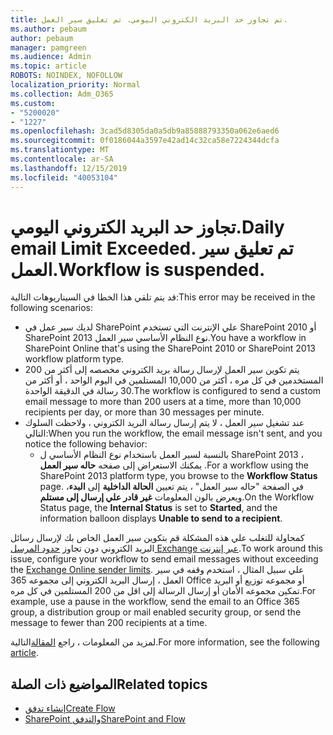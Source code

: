 ```yaml
---
title: تم تجاوز حد البريد الكتروني اليومي. تم تعليق سير العمل.
ms.author: pebaum
author: pebaum
manager: pamgreen
ms.audience: Admin
ms.topic: article
ROBOTS: NOINDEX, NOFOLLOW
localization_priority: Normal
ms.collection: Adm_O365
ms.custom:
- "5200020"
- "1227"
ms.openlocfilehash: 3cad5d8305da0a5db9a85888793350a062e6aed6
ms.sourcegitcommit: 0f0186044a3597e42ad14c32ca58e7224344dcfa
ms.translationtype: MT
ms.contentlocale: ar-SA
ms.lasthandoff: 12/15/2019
ms.locfileid: "40053104"
---
```

# <a name="daily-email-limit-exceeded-workflow-is-suspended"></a><span data-ttu-id="def43-103">تجاوز حد البريد الكتروني اليومي.</span><span class="sxs-lookup"><span data-stu-id="def43-103">Daily email Limit Exceeded.</span></span> <span data-ttu-id="def43-104">تم تعليق سير العمل.</span><span class="sxs-lookup"><span data-stu-id="def43-104">Workflow is suspended.</span></span>

<span data-ttu-id="def43-105">قد يتم تلقي هذا الخطا في السيناريوهات التالية:</span><span class="sxs-lookup"><span data-stu-id="def43-105">This error may be received in the following scenarios:</span></span>

- <span data-ttu-id="def43-106">لديك سير عمل في SharePoint علي الإنترنت التي تستخدم SharePoint 2010 أو SharePoint 2013 نوع النظام الأساسي سير العمل.</span><span class="sxs-lookup"><span data-stu-id="def43-106">You have a workflow in SharePoint Online that's using the SharePoint 2010 or SharePoint 2013 workflow platform type.</span></span>
- <span data-ttu-id="def43-107">يتم تكوين سير العمل لإرسال رسالة بريد الكتروني مخصصه إلى أكثر من 200 المستخدمين في كل مره ، أكثر من 10,000 المستلمين في اليوم الواحد ، أو أكثر من 30 رسالة في الدقيقة الواحدة.</span><span class="sxs-lookup"><span data-stu-id="def43-107">The workflow is configured to send a custom email message to more than 200 users at a time, more than 10,000 recipients per day, or more than 30 messages per minute.</span></span>
- <span data-ttu-id="def43-108">عند تشغيل سير العمل ، لا يتم إرسال رسالة البريد الكتروني ، ولاحظت السلوك التالي:</span><span class="sxs-lookup"><span data-stu-id="def43-108">When you run the workflow, the email message isn't sent, and you notice the following behavior:</span></span>
    - <span data-ttu-id="def43-109">بالنسبة لسير العمل باستخدام نوع النظام الأساسي ل SharePoint 2013 ، يمكنك الاستعراض إلى صفحه **حاله سير العمل** .</span><span class="sxs-lookup"><span data-stu-id="def43-109">For a workflow using the SharePoint 2013 platform type, you browse to the **Workflow Status** page.</span></span> <span data-ttu-id="def43-110">في الصفحة "حاله سير العمل" ، يتم تعيين **الحالة الداخلية** إلى **البدء**، ويعرض بالون المعلومات **غير قادر علي إرسال إلى مستلم**.</span><span class="sxs-lookup"><span data-stu-id="def43-110">On the Workflow Status page, the **Internal Status** is set to **Started**, and the information balloon displays **Unable to send to a recipient**.</span></span>

<span data-ttu-id="def43-111">كمحاولة للتغلب علي هذه المشكلة قم بتكوين سير العمل الخاص بك لإرسال رسائل البريد الكتروني دون تجاوز [حدود المرسل Exchange عبر إنترنت](https://docs.microsoft.com/office365/servicedescriptions/exchange-online-service-description/exchange-online-limits#recipientlimits).</span><span class="sxs-lookup"><span data-stu-id="def43-111">To work around this issue, configure your workflow to send email messages without exceeding the [Exchange Online sender limits](https://docs.microsoft.com/office365/servicedescriptions/exchange-online-service-description/exchange-online-limits#recipientlimits).</span></span> <span data-ttu-id="def43-112">علي سبيل المثال ، استخدم وقفه في سير العمل ، إرسال البريد الكتروني إلى مجموعه 365 Office أو مجموعه توزيع أو البريد تمكين مجموعه الأمان أو إرسال الرسالة إلى اقل من 200 المستلمين في كل مره.</span><span class="sxs-lookup"><span data-stu-id="def43-112">For example, use a pause in the workflow, send the email to an Office 365 group, a distribution group or mail enabled security group, or send the message to fewer than 200 recipients at a time.</span></span>


<span data-ttu-id="def43-113">لمزيد من المعلومات ، راجع [المقالة](https://support.microsoft.com/help/3150442/daily-email-limit-has-exceeded-and-your-workflow-has-been-suspended-or)التالية.</span><span class="sxs-lookup"><span data-stu-id="def43-113">For more information, see the following [article](https://support.microsoft.com/help/3150442/daily-email-limit-has-exceeded-and-your-workflow-has-been-suspended-or).</span></span>

## <a name="related-topics"></a><span data-ttu-id="def43-114">المواضيع ذات الصلة</span><span class="sxs-lookup"><span data-stu-id="def43-114">Related topics</span></span>
- [<span data-ttu-id="def43-115">إنشاء تدفق</span><span class="sxs-lookup"><span data-stu-id="def43-115">Create Flow</span></span>](https://support.office.com/article/Create-a-flow-for-a-list-or-library-in-SharePoint-Online-or-OneDrive-for-Business-a9c3e03b-0654-46af-a254-20252e580d01) 
- [<span data-ttu-id="def43-116">SharePoint والتدفق</span><span class="sxs-lookup"><span data-stu-id="def43-116">SharePoint and Flow</span></span>](https://flow.microsoft.com/blog/sharepoint-and-flow/) 